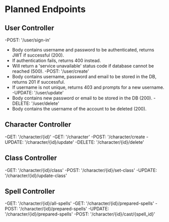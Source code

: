# Planned Endpoints

## User Controller
-POST: '/user/sign-in'
  - Body contains username and password to be authenticated, returns JWT if successful (200).
  - If authentication fails, returns 400 instead.
  - Will return a 'service unavailable' status code if database cannot be reached (500).
-POST: '/user/create'
  - Body contains username, password and email to be stored in the DB, returns 201 if successful.
  - If username is not unique, returns 403 and prompts for a new username. 
-UPDATE: '/user/update'
  - Body contains new password or email to be stored in the DB (200).
-DELETE: '/user/delete' 
  - Body contains the username of the account to be deleted (200).
## Character Controller
-GET: '/character/{id}' 
-GET: '/character' 
-POST: '/character/create
-UPDATE: '/character/{id}/update'
-DELETE: '/character/{id}/delete' 
## Class Controller
-GET: '/character/{id}/class'
-POST: '/character/{id}/set-class'
-UPDATE: '/character/{id}/update-class'
## Spell Controller
-GET: '/character/{id}/all-spells'
-GET: '/character/{id}/prepared-spells'
-POST: '/character/{id}/prepared-spells'
-UPDATE: '/character/{id}/prepared-spells'
-POST: '/character/{id}/cast/{spell_id}'
